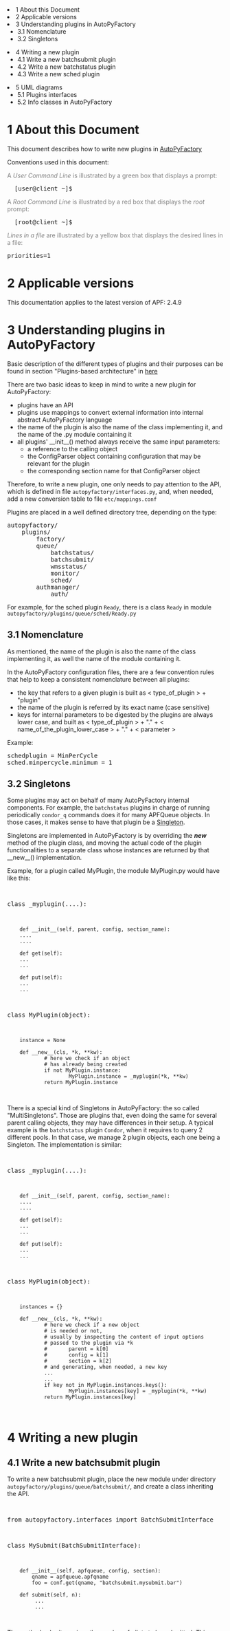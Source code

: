 </div>
<br>
<br>
<br>
<br>
<br>
<br>
<br>
<br>
<br>
<br>

<li> 1  About this Document</a>
</li> <li> 2  Applicable versions</a>
</li> <li> 3  Understanding plugins in AutoPyFactory</a> <ul>
<li> 3.1  Nomenclature</a>
</li> <li> 3.2  Singletons</a>
</li></ul> 
</li> <li> 4  Writing a new plugin</a> <ul>
<li> 4.1  Write a new batchsubmit plugin</a>
</li> <li> 4.2  Write a new batchstatus plugin</a>
</li> <li> 4.3  Write a new sched plugin</a>
</li></ul> 
</li> <li> 5 UML diagrams </a> <ul>
<li> 5.1  Plugins interfaces</a>
</li> <li> 5.2  Info classes in AutoPyFactory</a>
</li></ul> 

<p />
<h1><a name="1_About_this_Document"></a> 1  About this Document </h1>
<p />
This document describes how to write new plugins in <a href="../index.html" class="twikiLink">AutoPyFactory</a>
<p />
<p />
Conventions used in this document:
<p />
<p />
<font color="#808080">A <i>User Command Line</i> is illustrated by a green box that displays a prompt:</font>
<p />
<pre class="screen">
  [user@client ~]$
</pre>
<p />
<font color="#808080">A <i>Root Command Line</i> is illustrated by a red box that displays the <em>root</em> prompt:</font>
<p />
<pre class="rootscreen">
  [root@client ~]$
</pre>
<p />
<font color="#808080"><i>Lines in a file</i> are illustrated by a yellow box that displays the desired lines in a file:</font>
<pre class="file">
priorities=1
</pre>
<p />
<p />
<p />
<h1><a name="2_Applicable_versions"></a> 2  Applicable versions </h1>
<p />
This documentation applies to the latest version of APF: 2.4.9
<p />
<p />
<h1><a name="3_Understanding_plugins_in_AutoP"></a> 3  Understanding plugins in AutoPyFactory </h1>
<p />
Basic description of the different types of plugins and their purposes can be found in section "Plugins-based architecture" in <a href="../index.html" target="_top">here</a>
<p />
There are two basic ideas to keep in mind to write a new plugin for AutoPyFactory: <ul>
<li> plugins have an API
</li> <li> plugins use mappings to convert external information into internal abstract AutoPyFactory language
</li> <li> the name of the plugin is also the name of the class implementing it, and the name of the .py module containing it
</li> <li> all plugins' __init__() method always receive the same input parameters:  <ul>
<li> a reference to the calling object
</li> <li> the ConfigParser object containing configuration that may be relevant for the plugin
</li> <li> the corresponding section name for that ConfigParser object
</li></ul> 
</li></ul> 
<p />
Therefore, to write a new plugin, one only needs to pay attention to the API, which is defined in file <code>autopyfactory/interfaces.py</code>, 
and, when needed, add a new conversion table to file <code>etc/mappings.conf</code>
<p />
Plugins are placed in a well defined directory tree, depending on the type:
<pre class="file">
autopyfactory/
    plugins/
        factory/
        queue/
            batchstatus/
            batchsubmit/
            wmsstatus/
            monitor/
            sched/
        authmanager/
            auth/
</pre>
<p />
For example, for the sched plugin <code>Ready</code>, there is a class <code>Ready</code> in module <code>autopyfactory/plugins/queue/sched/Ready.py</code>
<p />
<h2 class="twikinetRoundedAttachments"><span class="twikinetHeader"><a name="3_1_Nomenclature"></a> 3.1  Nomenclature </span></h2>
<p />
As mentioned, the name of the plugin is also the name of the class implementing it,  as well the name of the module containing it. 
<p />
In the AutoPyFactory configuration files, there are a few convention rules that help to keep a consistent nomenclature between all plugins: <ul>
<li> the key that refers to a given plugin is built as &lt; type_of_plugin &gt; + "plugin"
</li> <li> the name of the plugin is referred by its exact name (case sensitive)
</li> <li> keys for internal parameters to be digested by the plugins are always lower case, and built as &lt; type_of_plugin &gt; + "." + &lt; name_of_the_plugin_lower_case &gt; + "." + &lt; parameter &gt;
</li></ul> 
<p />
Example:
<p />
<pre class="file">
schedplugin = MinPerCycle
sched.minpercycle.minimum = 1
</pre>
<p />
<h2 class="twikinetRoundedAttachments"><span class="twikinetHeader"><a name="3_2_Singletons"></a> 3.2  Singletons </span></h2>
<p />
Some plugins may act on behalf of many AutoPyFactory internal components. For example, the <code>batchstatus</code> plugins in charge of running periodically <code>condor_q</code> commands does it for many APFQueue objects.
In those cases, it makes sense to have that plugin be a <a href="https://en.wikipedia.org/wiki/Singleton_pattern" target="_top">Singleton</a>. 
<p />
Singletons are implemented in AutoPyFactory is by overriding the <strong><em>new</em></strong> method of the plugin class, and moving the actual code of the plugin functionalities to a separate class whose instances are returned by that __new__() implementation.
<p />
Example, for a plugin called MyPlugin, the module MyPlugin.py would have like this:
<p />
<pre class="file">

class _myplugin(....):

        def __init__(self, parent, config, section_name):
        ....
        ....

        def get(self):
        ...
        ...

        def put(self):
        ... 
        ...


class MyPlugin(object):

        instance = None

        def __new__(cls, *k, **kw):
                # here we check if an object
                # has already being created
                if not MyPlugin.instance:
                        MyPlugin.instance = _myplugin(*k, **kw)
                return MyPlugin.instance
</pre>
<p />
There is a special kind of Singletons in AutoPyFactory: the so called "MultiSingletons".
Those are plugins that, even doing the same for several parent calling objects, they may have differences in their setup. A typical example is the <code>batchstatus</code> plugin <code>Condor</code>, when it requires to query 2 different pools. 
In that case, we manage 2 plugin objects, each one being a Singleton. 
The implementation is similar:
<p />
<p />
<pre class="file">

class _myplugin(....):

        def __init__(self, parent, config, section_name):
        ....
        ....

        def get(self):
        ...
        ...

        def put(self):
        ... 
        ...


class MyPlugin(object):

        instances = {}

        def __new__(cls, *k, **kw):
                # here we check if a new object
                # is needed or not,
                # usually by inspecting the content of input options
                # passed to the plugin via *k
                #       parent = k[0]
                #       config = k[1]
                #       section = k[2]
                # and generating, when needed, a new key
                ...
                ...
                if key not in MyPlugin.instances.keys():
                        MyPlugin.instances[key] = _myplugin(*k, **kw)
                return MyPlugin.instances[key]
</pre>
<p />
<p />
<h1><a name="4_Writing_a_new_plugin"></a> 4  Writing a new plugin </h1>
<p />
<h2 class="twikinetRoundedAttachments"><span class="twikinetHeader"><a name="4_1_Write_a_new_batchsubmit_plug"></a> 4.1  Write a new batchsubmit plugin </span></h2>
<p />
To write a new batchsubmit plugin, place the new module under directory <code>autopyfactory/plugins/queue/batchsubmit/</code>, and create a class inheriting the API.
<p />
<pre class="file">

from autopyfactory.interfaces import BatchSubmitInterface

class MySubmit(BatchSubmitInterface):

        def __init__(self, apfqueue, config, section):
            qname = apfqueue.apfqname
            foo = conf.get(qname, "batchsubmit.mysubmit.bar")    
   
        def submit(self, n):
             ...
             ...

</pre>
<p />
The method submit receives the number of pilots to be submitted. This method implements the code to perform the actual submission. 
<p />
<h2 class="twikinetRoundedAttachments"><span class="twikinetHeader"><a name="4_2_Write_a_new_batchstatus_plug"></a> 4.2  Write a new batchstatus plugin </span></h2>
<p />
To write a new batchstatus plugin, place the new module under directory <code>autopyfactory/plugins/queue/batchstatus/</code>, and create a class inheriting the API.
<p />
<pre class="file">

from autopyfactory.interfaces import BatchStatusInterface
from autopyfactory.info import BatchStatusInfo
from autopyfactory.info import QueueInfo

class MyStatus(BatchStatusInterface):

        def __init__(self, apfqueue, config, section):
            qname = apfqueue.apfqname
            foo = conf.get(qname, "batchstatus.mystatus.bar")    
            mytarget2info_dict = apfqueue.factory.mappingscl.section2dict('MAPPINGS-FOR-MY-TARGET')

       def getInfo(self):
            ...

</pre>
<p />
An example of mappings is 
<p />
<pre class="file">
[CONDORBATCHSTATUS-APFINFO]
0 = pending
1 = pending
2 = running
3 = done
4 = done
5 = suspended
6 = running
</pre>
<p />
The current list of internal AutoPyFactory statuses is 
<p />
<pre class="file">
pending
running
suspended
done
</pre>
<p />
<p />
Method getInfo() returns aggregate statistics about jobs in batch system, indexed by queue.
It returns an object of class BatchStatusInfo, defined in <code>autopyfactory/info.py</code>, 
which is a dictionary of QueueInfo objects, also defined in <code>autopyfactory/info.py</code>.
<p />
The BatchStatusInfo dictionary is indexed by APFQueue name, the QueueInfo dictionary is filled via its method fill(), which receives as inputs a dictionary with status values and the corresponding mapping to convert those values into internal AutoPyFactory agnostic vocabulary. 
An example of dictionary to be passed would be:
<pre class="file">
{'0':5,
'2':10}
</pre>
where the mappings will then convert '0' into 'pending' and '2' into 'running'
<p />
<h2 class="twikinetRoundedAttachments"><span class="twikinetHeader"><a name="4_3_Write_a_new_sched_plugin"></a> 4.3  Write a new sched plugin </span></h2>
<p />
The Sched plugins have a very simple interface, implemented in module SchedInterface: just a method <code>calcSubmitNum(self, n=0)</code>.
This method calculates how many new pilots to submit next time, implementing a given algorithm or policy. 
<p />
The output returned by the method is a tuple of two items <code>(out, msg)</code> where <code>out</code> is the number of pilots to be submitted (can be a negative number), and <code>msg</code> is a string representing the decision made. 
This string message can then be propagated to some monitoring services. 
<p />
<pre class="file">
...
from autopyfactory.interfaces import SchedInterface

class MySched(SchedInterface):
   
        def __init__(self, apfqueue, config, section):
                ...
   
        def calcSubmitNum(self, n=0):
                ...
                out = 123
                msg = 'MySched:in=%s;ret=%s' %(n, out)
                return (out, msg)
</pre>
<p />
<p />
<p />
<p />
<h1><a name="5_UML_diagrams"></a> 5  UML diagrams </h1>
<p />
<h2 class="twikinetRoundedAttachments"><span class="twikinetHeader"><a name="5_1_Plugins_interfaces"></a> 5.1  Plugins interfaces </span></h2>
<p />
<img src="https://twiki.grid.iu.edu/twiki/pub/Documentation/Release3/AutoPyFactoryWritePlugins/APF_plugins_interfaces.png">
<p />
<p />
<h2 class="twikinetRoundedAttachments"><span class="twikinetHeader"><a name="5_2_Info_classes_in_AutoPyFactor"></a> 5.2  Info classes in AutoPyFactory </span></h2>
<p />
<img src="https://twiki.grid.iu.edu/twiki/pub/Documentation/Release3/AutoPyFactoryWritePlugins/APF_info_classes.png">
<p />




</body></html>

